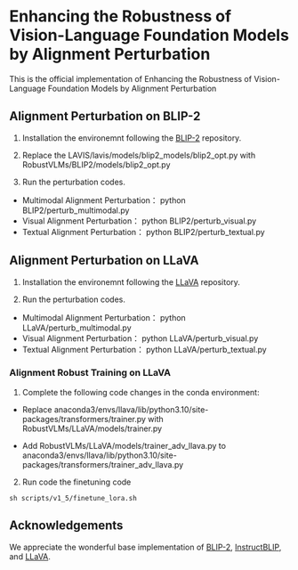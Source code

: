 # Enhancing the Robustness of Vision-Language Foundation Models by Alignment Perturbation

This is the official implementation of Enhancing the Robustness of Vision-Language Foundation Models by Alignment Perturbation


## Alignment Perturbation on BLIP-2 

1. Installation the environemnt following the [BLIP-2](https://github.com/salesforce/LAVIS/tree/main/projects/blip2) repository.

2. Replace the LAVIS/lavis/models/blip2_models/blip2_opt.py with RobustVLMs/BLIP2/models/blip2_opt.py

3. Run the perturbation codes.
 + Multimodal Alignment Perturbation： python BLIP2/perturb_multimodal.py
 + Visual Alignment Perturbation： python BLIP2/perturb_visual.py
 + Textual Alignment Perturbation： python BLIP2/perturb_textual.py


## Alignment Perturbation on LLaVA

1. Installation the environemnt following the [LLaVA](https://github.com/haotian-liu/LLaVA/tree/main) repository.

2. Run the perturbation codes.
 + Multimodal Alignment Perturbation： python LLaVA/perturb_multimodal.py
 + Visual Alignment Perturbation： python LLaVA/perturb_visual.py
 + Textual Alignment Perturbation： python LLaVA/perturb_textual.py


 ### Alignment Robust Training on LLaVA

 1. Complete the following code changes in the conda environment:

+  Replace anaconda3/envs/llava/lib/python3.10/site-packages/transformers/trainer.py with RobustVLMs/LLaVA/models/trainer.py

+  Add RobustVLMs/LLaVA/models/trainer_adv_llava.py to anaconda3/envs/llava/lib/python3.10/site-packages/transformers/trainer_adv_llava.py

2. Run code the finetuning code
```
sh scripts/v1_5/finetune_lora.sh
```

<!-- ## Cite the paper
If this work is helpful to you, please cite it as:</p>
``` -->

## Acknowledgements
We appreciate the wonderful base implementation of [BLIP-2](https://github.com/salesforce/LAVIS/tree/main/projects/blip2), [InstructBLIP](https://github.com/salesforce/LAVIS/tree/main/projects/instructblip), and [LLaVA](https://github.com/haotian-liu/LLaVA/tree/main). 

